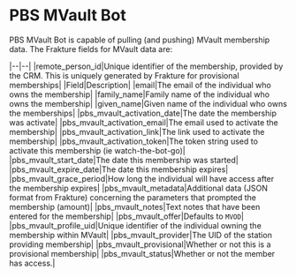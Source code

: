 # PBS MVault Bot
PBS MVault Bot is capable of pulling (and pushing) MVault membership data. The Frakture fields for MVault data are:

|--|--|
|remote_person_id|Unique identifier of the membership, provided by the CRM. This is uniquely generated by Frakture for provisional memberships|
|Field|Description|
|email|The email of the individual who owns the membership|
|family_name|Family name of the individual who owns the membership|
|given_name|Given name of the individual who owns the memberships|
|pbs_mvault_activation_date|The date the membership was activate|
|pbs_mvault_activation_email|The email used to activate the membership|
|pbs_mvault_activation_link|The link used to activate the membership|
|pbs_mvault_activation_token|The token string used to activate this membership (ie watch-the-bot-go)|
|pbs_mvault_start_date|The date this membership was started|
|pbs_mvault_expire_date|The date this membership expires|
|pbs_mvault_grace_period|How long the individual will have access after the membership expires|
|pbs_mvault_metadata|Additional data (JSON format from Frakture) concerning the parameters that prompted the membership (amount)|
|pbs_mvault_notes|Text notes that have been entered for the membership|
|pbs_mvault_offer|Defaults to `MVOD`|
|pbs_mvault_profile_uid|Unique identifier of the individual owning the membership within MVault|
|pbs_mvault_provider|The UID of the station providing membership|
|pbs_mvault_provisional|Whether or not this is a provisional membership|
|pbs_mvault_status|Whether or not the member has access.|
